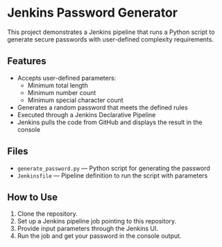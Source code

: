 # Jenkins Password Generator

This project demonstrates a Jenkins pipeline that runs a Python script to generate secure passwords with user-defined complexity requirements.

## Features

- Accepts user-defined parameters:
  - Minimum total length
  - Minimum number count
  - Minimum special character count
- Generates a random password that meets the defined rules
- Executed through a Jenkins Declarative Pipeline
- Jenkins pulls the code from GitHub and displays the result in the console

## Files

- `generate_password.py` — Python script for generating the password
- `Jenkinsfile` — Pipeline definition to run the script with parameters

## How to Use

1. Clone the repository.
2. Set up a Jenkins pipeline job pointing to this repository.
3. Provide input parameters through the Jenkins UI.
4. Run the job and get your password in the console output.


